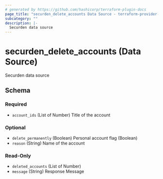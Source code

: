 ```yaml
---
# generated by https://github.com/hashicorp/terraform-plugin-docs
page_title: "securden_delete_accounts Data Source - terraform-provider-securden"
subcategory: ""
description: |-
  Securden data source
---
```


# securden_delete_accounts (Data Source)

Securden data source



<!-- schema generated by tfplugindocs -->
## Schema

### Required

- `account_ids` (List of Number) Title of the account

### Optional

- `delete_permanently` (Boolean) Personal account flag (Boolean)
- `reason` (String) Name of the account

### Read-Only

- `deleted_accounts` (List of Number)
- `message` (String) Response Message
